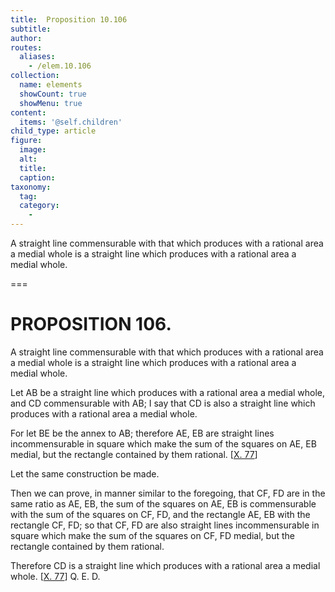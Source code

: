 ```yaml
---
title:  Proposition 10.106
subtitle: 
author:
routes:
  aliases:
    - /elem.10.106
collection:
  name: elements
  showCount: true
  showMenu: true
content:
  items: '@self.children'
child_type: article
figure:
  image:
  alt:
  title:
  caption:
taxonomy:
  tag:
  category:
    - 
---
```


<p><hi rend="ital">A straight line commensurable with that which produces with a rational area a medial whole is a straight line which produces with a rational area a medial whole</hi>. </p>

===

<h1>PROPOSITION 106.</h1>
<p><span class="ital">A straight line commensurable with that which produces with a rational area a medial whole is a straight line which produces with a rational area a medial whole</span>. </p>

<p>Let <span class="ital">AB</span> be a straight line which produces with a rational area a medial whole, and <span class="ital">CD</span> commensurable with <span class="ital">AB</span>; I say that <span class="ital">CD</span> is also a straight line which produces with a rational area a medial whole. 
      </p>

<p>For let <span class="ital">BE</span> be the annex to <span class="ital">AB</span>; therefore <span class="ital">AE</span>, <span class="ital">EB</span> are straight lines incommensurable in square which make the sum of the squares on <span class="ital">AE</span>, <span class="ital">EB</span> medial, but the rectangle contained by them rational. [<a href="/elem.10.77">X. 77</a>] </p>

<p>Let the same construction be made. </p>

<p>Then we can prove, in manner similar to the foregoing, that <span class="ital">CF</span>, <span class="ital">FD</span> are in the same ratio as <span class="ital">AE</span>, <span class="ital">EB</span>, the sum of the squares on <span class="ital">AE</span>, <span class="ital">EB</span> is commensurable with the sum of the squares on <span class="ital">CF</span>, <span class="ital">FD</span>, and the rectangle <span class="ital">AE</span>, <span class="ital">EB</span> with the rectangle <span class="ital">CF</span>, <span class="ital">FD</span>; so that <span class="ital">CF</span>, <span class="ital">FD</span> are also straight lines incommensurable in square which make the sum of the squares on <span class="ital">CF</span>, <span class="ital">FD</span> medial, but the rectangle contained by them rational. <pb n="234"/></p>

<p>Therefore <span class="ital">CD</span> is a straight line which produces with a rational area a medial whole. [<a href="/elem.10.77">X. 77</a>] Q. E. D.</p>
